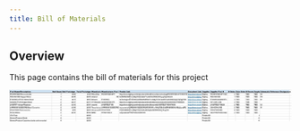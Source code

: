 ```yaml
---
title: Bill of Materials
---
```

## Overview
This page contains the bill of materials for this project 

![BOM](./assets/images/image_2025-03-01_002223252.jpg)

